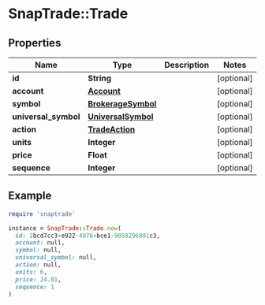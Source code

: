 # SnapTrade::Trade

## Properties

| Name | Type | Description | Notes |
| ---- | ---- | ----------- | ----- |
| **id** | **String** |  | [optional] |
| **account** | [**Account**](Account.md) |  | [optional] |
| **symbol** | [**BrokerageSymbol**](BrokerageSymbol.md) |  | [optional] |
| **universal_symbol** | [**UniversalSymbol**](UniversalSymbol.md) |  | [optional] |
| **action** | [**TradeAction**](TradeAction.md) |  | [optional] |
| **units** | **Integer** |  | [optional] |
| **price** | **Float** |  | [optional] |
| **sequence** | **Integer** |  | [optional] |

## Example

```ruby
require 'snaptrade'

instance = SnapTrade::Trade.new(
  id: 2bcd7cc3-e922-4976-bce1-9858296801c3,
  account: null,
  symbol: null,
  universal_symbol: null,
  action: null,
  units: 6,
  price: 24.81,
  sequence: 1
)
```

